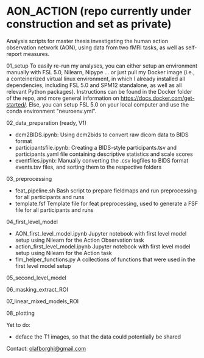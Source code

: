 # AON_ACTION (repo currently under construction and set as private)

Analysis scripts for master thesis investigating the human action observation network (AON), using data from two fMRI tasks, as well as self-report measures.

01_setup
To easily re-run my analyses, you can either setup an environment manually with FSL 5.0, Nilearn, Nipype ... or just pull my Docker image (i.e., a conteinerized virtual linux environment, in which I already installed all dependencies, including FSL 5.0 and SPM12 standalone, as well as all relevant Python packages). Instructions can be found in the Docker folder of the repo, and more general information on https://docs.docker.com/get-started/. Else, you can setup FSL 5.0 on your local computer and use the conda environment "neuroenv.yml". 

02_data_preparation (ready, V1)
- dcm2BIDS.ipynb: Using dcm2bids to convert raw dicom data to BIDS format
- participantsfile.ipynb: Creating a BIDS-style participants.tsv and participants.yaml file containing descriptive statistics and scale scores
- eventfiles.ipynb: Manually converting the .csv logfiles to BIDS format events.tsv files, and sorting them to the respective folders 

03_preprocessing 
- feat_pipeline.sh Bash script to prepare fieldmaps and run preprocessing for all participants and runs
- template.fsf Template file for feat preprocessing, used to generate a FSF file for all participants and runs

04_first_level_model
- AON_first_level_model.ipynb Jupyter notebook with first level model setup using Nilearn for the Action Observation task 
- action_first_level_model.ipynb Jupyter notebook with first level model setup using Nilearn for the Action task 
- flm_helper_functions.py A collections of functions that were used in the first level model setup

05_second_level_model

06_masking_extract_ROI

07_linear_mixed_models_ROI

08_plotting

Yet to do:
- deface the T1 images, so that the data could potentially be shared

Contact: olafborghi@gmail.com



